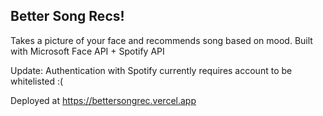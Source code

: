 ## Better Song Recs!

Takes a picture of your face and recommends song based on mood.
Built with Microsoft Face API + Spotify API

Update: Authentication with Spotify currently requires account to be whitelisted :(

Deployed at https://bettersongrec.vercel.app
